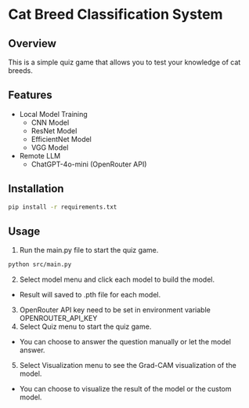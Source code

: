 # Cat Breed Classification System

## Overview

This is a simple quiz game that allows you to test your knowledge of cat breeds.


## Features
- Local Model Training
  - CNN Model
  - ResNet Model
  - EfficientNet Model
  - VGG Model 
- Remote LLM 
  - ChatGPT-4o-mini (OpenRouter API)

## Installation

```bash
pip install -r requirements.txt
```

## Usage


1. Run the main.py file to start the quiz game.
```bash
python src/main.py
```
2. Select model menu and click each model to build the model.
- Result will saved to .pth file for each model.
3. OpenRouter API key need to be set in environment variable OPENROUTER_API_KEY
4. Select Quiz menu to start the quiz game.
- You can choose to answer the question manually or let the model answer. 
5. Select Visualization menu to see the Grad-CAM visualization of the model.
- You can choose to visualize the result of the model or the custom model.
